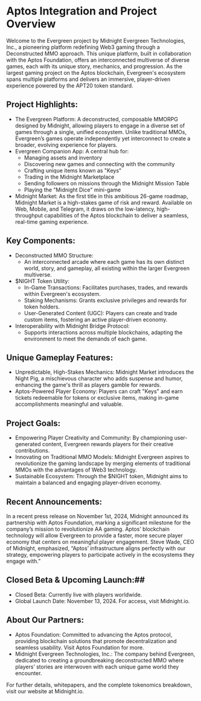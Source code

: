 # Aptos Integration and Project Overview #
Welcome to the Evergreen project by Midnight Evergreen Technologies, Inc., a pioneering platform redefining Web3 gaming through a Deconstructed MMO approach. This unique platform, built in collaboration with the Aptos Foundation, offers an interconnected multiverse of diverse games, each with its unique story, mechanics, and progression. As the largest gaming project on the Aptos blockchain, Evergreen's ecosystem spans multiple platforms and delivers an immersive, player-driven experience powered by the APT20 token standard.

## Project Highlights: ##

* The Evergreen Platform: A deconstructed, composable MMORPG designed by Midnight, allowing players to engage in a diverse set of games through a single, unified ecosystem. Unlike traditional MMOs, Evergreen’s games operate independently yet interconnect to create a broader, evolving experience for players.
* Evergreen Companion App: A central hub for:
  * Managing assets and inventory
  * Discovering new games and connecting with the community
  * Crafting unique items known as "Keys"
  * Trading in the Midnight Marketplace
  * Sending followers on missions through the Midnight Mission Table
  * Playing the "Midnight Dice" mini-game
* Midnight Market: As the first title in this ambitious 26-game roadmap, Midnight Market is a high-stakes game of risk and reward. Available on Web, Mobile, and Telegram, it draws on the low-latency, high-throughput capabilities of the Aptos blockchain to deliver a seamless, real-time gaming experience.

## Key Components: ##

* Deconstructed MMO Structure:
  * An interconnected arcade where each game has its own distinct world, story, and gameplay, all existing within the larger Evergreen multiverse.
* $NIGHT Token Utility:
  * In-Game Transactions: Facilitates purchases, trades, and rewards within Evergreen's ecosystem.
  * Staking Mechanisms: Grants exclusive privileges and rewards for token holders.
  * User-Generated Content (UGC): Players can create and trade custom items, fostering an active player-driven economy.
* Interoperability with Midnight Bridge Protocol:
  * Supports interactions across multiple blockchains, adapting the environment to meet the demands of each game.

## Unique Gameplay Features: ##
* Unpredictable, High-Stakes Mechanics: Midnight Market introduces the Night Pig, a mischievous character who adds suspense and humor, enhancing the game's thrill as players gamble for rewards.
* Aptos-Powered Player Economy: Players can craft "Keys" and earn tickets redeemable for tokens or exclusive items, making in-game accomplishments meaningful and valuable.

## Project Goals: ##

* Empowering Player Creativity and Community: By championing user-generated content, Evergreen rewards players for their creative contributions.
* Innovating on Traditional MMO Models: Midnight Evergreen aspires to revolutionize the gaming landscape by merging elements of traditional MMOs with the advantages of Web3 technology.
* Sustainable Ecosystem: Through the $NIGHT token, Midnight aims to maintain a balanced and engaging player-driven economy.

## Recent Announcements: ##

In a recent press release on November 1st, 2024, Midnight announced its partnership with Aptos Foundation, marking a significant milestone for the company’s mission to revolutionize AA gaming. Aptos’ blockchain technology will allow Evergreen to provide a faster, more secure player economy that centers on meaningful player engagement.
Steve Wade, CEO of Midnight, emphasized, “Aptos’ infrastructure aligns perfectly with our strategy, empowering players to participate actively in the ecosystems they engage with.”

## Closed Beta & Upcoming Launch:## 
* Closed Beta: Currently live with players worldwide.
* Global Launch Date: November 13, 2024. For access, visit Midnight.io.

## About Our Partners: ##
* Aptos Foundation: Committed to advancing the Aptos protocol, providing blockchain solutions that promote decentralization and seamless usability. Visit Aptos Foundation for more.
* Midnight Evergreen Technologies, Inc.: The company behind Evergreen, dedicated to creating a groundbreaking deconstructed MMO where players’ stories are interwoven with each unique game world they encounter.

For further details, whitepapers, and the complete tokenomics breakdown, visit our website at Midnight.io.



